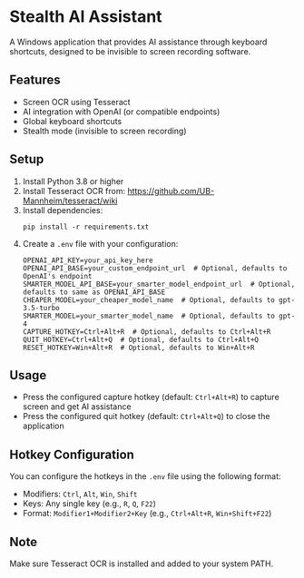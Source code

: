 # Stealth AI Assistant

A Windows application that provides AI assistance through keyboard shortcuts, designed to be invisible to screen recording software.

## Features

- Screen OCR using Tesseract
- AI integration with OpenAI (or compatible endpoints)
- Global keyboard shortcuts
- Stealth mode (invisible to screen recording)

## Setup

1. Install Python 3.8 or higher
2. Install Tesseract OCR from: https://github.com/UB-Mannheim/tesseract/wiki
3. Install dependencies:
   ```
   pip install -r requirements.txt
   ```
4. Create a `.env` file with your configuration:
   ```
   OPENAI_API_KEY=your_api_key_here
   OPENAI_API_BASE=your_custom_endpoint_url  # Optional, defaults to OpenAI's endpoint
   SMARTER_MODEL_API_BASE=your_smarter_model_endpoint_url  # Optional, defaults to same as OPENAI_API_BASE
   CHEAPER_MODEL=your_cheaper_model_name  # Optional, defaults to gpt-3.5-turbo
   SMARTER_MODEL=your_smarter_model_name  # Optional, defaults to gpt-4
   CAPTURE_HOTKEY=Ctrl+Alt+R  # Optional, defaults to Ctrl+Alt+R
   QUIT_HOTKEY=Ctrl+Alt+Q  # Optional, defaults to Ctrl+Alt+Q
   RESET_HOTKEY=Win+Alt+R  # Optional, defaults to Win+Alt+R
   ```

## Usage

- Press the configured capture hotkey (default: `Ctrl+Alt+R`) to capture screen and get AI assistance
- Press the configured quit hotkey (default: `Ctrl+Alt+Q`) to close the application

## Hotkey Configuration

You can configure the hotkeys in the `.env` file using the following format:

- Modifiers: `Ctrl`, `Alt`, `Win`, `Shift`
- Keys: Any single key (e.g., `R`, `Q`, `F22`)
- Format: `Modifier1+Modifier2+Key` (e.g., `Ctrl+Alt+R`, `Win+Shift+F22`)

## Note

Make sure Tesseract OCR is installed and added to your system PATH.
